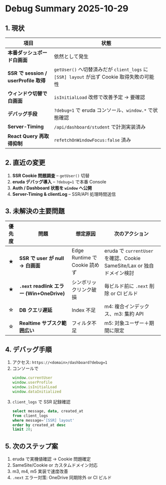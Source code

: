 # Debug Summary 2025-10-29

## 1. 現状

| 項目 | 状態 |
| --- | --- |
| **本番ダッシュボード白画面** | 依然として発生 |
| **SSR で session / userProfile 取得** | `getUser()` へ切替済みだが `client_logs` に `[SSR] layout` が出ず Cookie 取得失敗の可能性 |
| **ウィンドウ切替で白画面** | `isInitialLoad` 改修で改善予定 → 要確認 |
| **デバッグ手段** | `?debug=1` で eruda コンソール、`window.*` で状態確認 |
| **Server-Timing** | `/api/dashboard/student` で計測実装済み |
| **React Query 再取得抑制** | `refetchOnWindowFocus:false` 済み |

## 2. 直近の変更

1. **SSR Cookie 問題調査** – `getUser()` 切替
2. **eruda デバッグ導入** – `?debug=1` で本番 Console
3. **Auth / Dashboard 状態を `window` へ公開**
4. **Server-Timing & clientLog** – SSR/API 処理時間送信

## 3. 未解決の主要問題

| 優先度 | 問題 | 想定原因 | 次のアクション |
| :-: | --- | --- | --- |
| ★ | **SSR で user が null → 白画面** | Edge Runtime で Cookie 読めず | eruda で `currentUser` を確認、Cookie SameSite/Lax or 独自ドメイン検討 |
| ★ | **`.next` readlink エラー (Win+OneDrive)** | シンボリックリンク破損 | 毎ビルド前に `.next` 削除 or CI ビルド |
| ☆ | **DB クエリ遅延** | Index 不足 | m4: 複合インデックス、m3: 集約 API |
| ☆ | **Realtime サブスク範囲広い** | フィルタ不足 | m5: 対象ユーザー＋期間に限定 |

## 4. デバッグ手順

1. アクセス: `https://<domain>/dashboard?debug=1`
2. コンソールで
   ```js
   window.currentUser
   window.userProfile
   window.isInitialLoad
   window.dataInitialized
   ```
3. `client_logs` で SSR 記録確認
   ```sql
   select message, data, created_at
   from client_logs
   where message='[SSR] layout'
   order by created_at desc
   limit 20;
   ```

## 5. 次のステップ案

1. eruda で実機値確認 → Cookie 問題確定
2. SameSite/Cookie or カスタムドメイン対応
3. m3, m4, m5 実装で速度改善
4. `.next` エラー対策: OneDrive 同期除外 or CI ビルド

